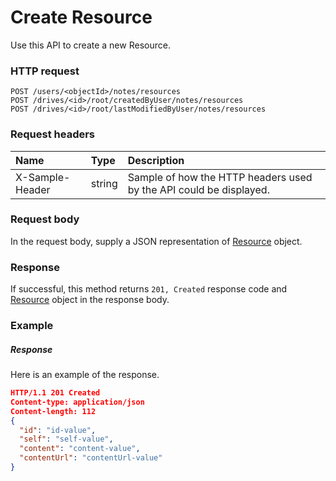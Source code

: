 # Create Resource

Use this API to create a new Resource.
### HTTP request
```http
POST /users/<objectId>/notes/resources
POST /drives/<id>/root/createdByUser/notes/resources
POST /drives/<id>/root/lastModifiedByUser/notes/resources

```
### Request headers
| Name       | Type | Description|
|:---------------|:--------|:----------|
| X-Sample-Header  | string  | Sample of how the HTTP headers used by the API could be displayed.|

### Request body
In the request body, supply a JSON representation of [Resource](../resources/resource.md) object.


### Response
If successful, this method returns `201, Created` response code and [Resource](../resources/resource.md) object in the response body.

### Example
##### Response
Here is an example of the response.
```json
HTTP/1.1 201 Created
Content-type: application/json
Content-length: 112
{
  "id": "id-value",
  "self": "self-value",
  "content": "content-value",
  "contentUrl": "contentUrl-value"
}
```

<!-- uuid: d004b921-5a6d-4608-aa1d-a61657d9a293
2015-10-09 17:14:36 UTC -->